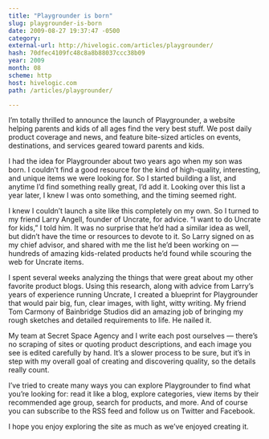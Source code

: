 ```yaml
---
title: "Playgrounder is born"
slug: playgrounder-is-born
date: 2009-08-27 19:37:47 -0500
category: 
external-url: http://hivelogic.com/articles/playgrounder/
hash: 70dfec4109fc48c8a8b88037ccc38b09
year: 2009
month: 08
scheme: http
host: hivelogic.com
path: /articles/playgrounder/

---
```



I’m totally thrilled to announce the launch of Playgrounder, a website helping parents and kids of all ages find the very best stuff. We post daily product coverage and news, and feature bite-sized articles on events, destinations, and services geared toward parents and kids.


I had the idea for Playgrounder about two years ago when my son was born. I couldn’t find a good resource for the kind of high-quality, interesting, and unique items we were looking for. So I started building a list, and anytime I’d find something really great, I’d add it. Looking over this list a year later, I knew I was onto something, and the timing seemed right.


I knew I couldn’t launch a site like this completely on my own. So I turned to my friend Larry Angell, founder of Uncrate, for advice. “I want to do Uncrate for kids,” I told him. It was no surprise that he’d had a similar idea as well, but didn’t have the time or resources to devote to it. So Larry signed on as my chief advisor, and shared with me the list he’d been working on — hundreds of amazing kids-related products he’d found while scouring the web for Uncrate items.


I spent several weeks analyzing the things that were great about my other favorite product blogs. Using this research, along with advice from Larry’s years of experience running Uncrate, I created a blueprint for Playgrounder that would pair big, fun, clear images, with light, witty writing. My friend Tom Carmony of Bainbridge Studios did an amazing job of bringing my rough sketches and detailed requirements to life. He nailed it.


My team at Secret Space Agency and I write each post ourselves — there’s no scraping of sites or quoting product descriptions, and each image you see is edited carefully by hand. It’s a slower process to be sure, but it’s in step with my overall goal of creating and discovering quality, so the details really count.


I’ve tried to create many ways you can explore Playgrounder to find what you’re looking for: read it like a blog, explore categories, view items by their recommended age group, search for products, and more. And of course you can subscribe to the RSS feed and follow us on Twitter and Facebook.


I hope you enjoy exploring the site as much as we’ve enjoyed creating it.

